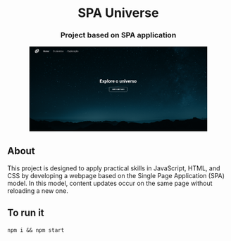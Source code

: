 <h1 align="center">
	SPA Universe
</h1>

<h3 align="center">
	Project based on SPA application
</h3>

<p align="center">
  <img alt="Capa do projeto" src="./assets/project.png" width="80%">
</p>

## About

This project is designed to apply practical skills in JavaScript, HTML, and CSS by developing a webpage based on the Single Page Application (SPA) model. In this model, content updates occur on the same page without reloading a new one. 


## To run it

```shell
npm i && npm start

